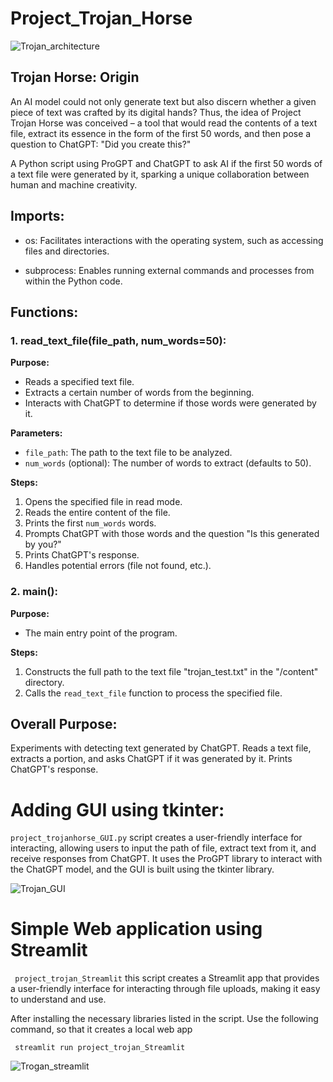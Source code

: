 # Project_Trojan_Horse

![Trojan_architecture](https://github.com/hbuddana/Project_Trojan_Horse/assets/65592890/7054e51c-2fa5-4b41-864d-b83d4544a867)

## Trojan Horse:  Origin
An AI model could not only generate text but also discern whether a given piece of text was crafted by its digital hands? Thus, the idea of Project Trojan Horse was conceived – a tool that would read the contents of a text file, extract its essence in the form of the first 50 words, and then pose a question to ChatGPT: "Did you create this?"

A Python script using ProGPT and ChatGPT to ask AI if the first 50 words of a text file were generated by it, sparking a unique collaboration between human and machine creativity.

## Imports:

- os: Facilitates interactions with the operating system, such as accessing files and directories.

- subprocess: Enables running external commands and processes from within the Python code.
## Functions:

### 1. read_text_file(file_path, num_words=50):

**Purpose:**
- Reads a specified text file.
- Extracts a certain number of words from the beginning.
- Interacts with ChatGPT to determine if those words were generated by it.

**Parameters:**
- `file_path`: The path to the text file to be analyzed.
- `num_words` (optional): The number of words to extract (defaults to 50).

**Steps:**
1. Opens the specified file in read mode.
2. Reads the entire content of the file.
3. Prints the first `num_words` words.
4. Prompts ChatGPT with those words and the question "Is this generated by you?"
5. Prints ChatGPT's response.
6. Handles potential errors (file not found, etc.).

### 2. main():

**Purpose:** 
- The main entry point of the program.

**Steps:**
1. Constructs the full path to the text file "trojan_test.txt" in the "/content" directory.
2. Calls the `read_text_file` function to process the specified file.

## Overall Purpose:

Experiments with detecting text generated by ChatGPT.
Reads a text file, extracts a portion, and asks ChatGPT if it was generated by it.
Prints ChatGPT's response.

# Adding GUI using tkinter:
``` project_trojanhorse_GUI.py ``` script creates a user-friendly interface for interacting, allowing users to input the path of file, extract text from it, and receive responses from ChatGPT. It uses the ProGPT library to interact with the ChatGPT model, and the GUI is built using the tkinter library.

![Trojan_GUI](https://github.com/hbuddana/Project_Trojan_Horse/assets/65592890/0b8da198-1f7a-4686-8394-5a808a85f707)

# Simple Web application using Streamlit
``` project_trojan_Streamlit``` this script creates a Streamlit app that provides a user-friendly interface for interacting through file uploads, making it easy to understand and use. 

After installing the necessary libraries listed in the script. Use the following command, so that it creates a local web app

``` streamlit run project_trojan_Streamlit```

![Trogan_streamlit](https://github.com/hbuddana/Project_Trojan_Horse/assets/65592890/883e1cb2-cebb-48cf-be91-044da9769190)

